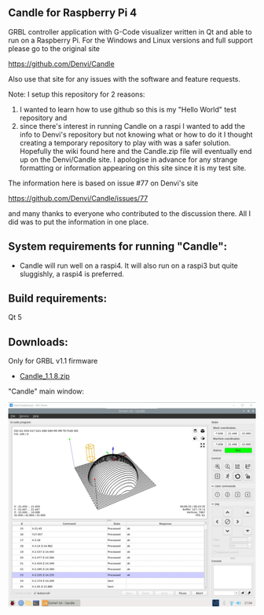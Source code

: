 Candle for Raspberry Pi 4
-----------
GRBL controller application with G-Code visualizer written in Qt and able
to run on a Raspberry Pi.
For the Windows and Linux versions and full support please go to the original site

https://github.com/Denvi/Candle

Also use that site for any issues with the software and feature requests.

Note: I setup this repository for 2 reasons:
1. I wanted to learn how to use github so this is my "Hello World" test repository and
2. since there's interest in running Candle on a raspi I wanted to add the info to Denvi's repository but not knowing what or how to do it I thought creating a temporary repository to play with was a safer solution. Hopefully the wiki found here and the Candle.zip file will eventually end up on the Denvi/Candle site.
I apologise in advance for any strange formatting or information appearing on this site since it is my test site.

The information here is based on issue #77 on Denvi's site

https://github.com/Denvi/Candle/issues/77

and many thanks to everyone who contributed to the discussion there. All I did was to put the information in one place.
 

System requirements for running "Candle":
-------------------
* Candle will run well on a raspi4. It will also run on a raspi3 but quite sluggishly, a raspi4 is preferred.

Build requirements:
------------------
Qt 5

Downloads:
----------
Only for GRBL v1.1 firmware

* [Candle_1.1.8.zip](https://github.com/pihnat/rpi-Candle/releases/download/v1.1/Candle_1.1.8_for_raspi4.zip)


"Candle" main window:

![screenshot](/screenshots/Screenshot_Candle_on_Raspi4.jpg)

